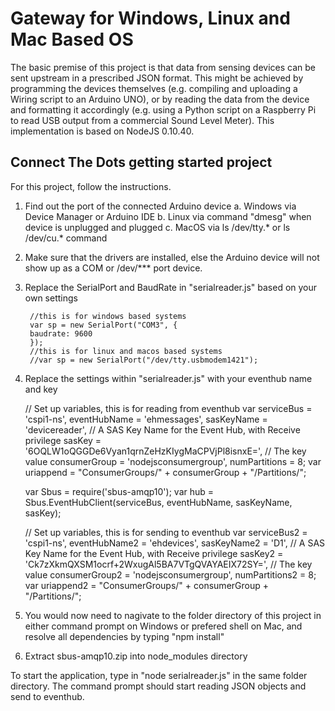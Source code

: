 # Gateway for Windows, Linux and Mac Based OS  #
The basic premise of this project is that data from sensing devices can be sent upstream in a prescribed JSON format. This might be achieved by programming the devices themselves (e.g. compiling and uploading a Wiring script to an Arduino UNO), or by reading the data from the device and formatting it accordingly (e.g. using a Python script on a Raspberry Pi to read USB output from a commercial Sound Level Meter). 
This implementation is based on NodeJS 0.10.40.

## Connect The Dots getting started project ##
For this project, follow the instructions.

1. Find out the port of the connected Arduino device
	a. Windows via Device Manager or Arduino IDE
	b. Linux via command "dmesg" when device is unplugged and plugged
	c. MacOS via ls /dev/tty.* or ls /dev/cu.* command
2. Make sure that the drivers are installed, else the Arduino device will not show up as a COM or /dev/*** port device.
3. Replace the SerialPort and BaudRate in "serialreader.js" based on your own settings

		//this is for windows based systems
		var sp = new SerialPort("COM3", {
		baudrate: 9600
		});
		//this is for linux and macos based systems
		//var sp = new SerialPort("/dev/tty.usbmodem1421");


4. Replace the settings within "serialreader.js" with your eventhub name and key

	// Set up variables, this is for reading from eventhub
	var serviceBus = 'cspi1-ns',
		eventHubName = 'ehmessages',
		sasKeyName = 'devicereader', // A SAS Key Name for the Event Hub, with Receive privilege
		sasKey = '6OQLW1oQGGDe6Vyan1qrnZeHzKIygMaCPVjPl8isnxE=', // The key value
		consumerGroup = 'nodejsconsumergroup',
		numPartitions = 8;
	var uriappend = "ConsumerGroups/" + consumerGroup + "/Partitions/";

	var Sbus = require('sbus-amqp10');
	var hub = Sbus.EventHubClient(serviceBus, eventHubName, sasKeyName, sasKey);

	// Set up variables, this is for sending to eventhub
	var serviceBus2 = 'cspi1-ns',
		eventHubName2 = 'ehdevices',
		sasKeyName2 = 'D1', // A SAS Key Name for the Event Hub, with Receive privilege
		sasKey2 = 'Ck7zXkmQXSM1ocrf+2WxugAl5BA7VTgQVAYAEIX72SY=', // The key value
		consumerGroup2 = 'nodejsconsumergroup',
		numPartitions2 = 8;
	var uriappend2 = "ConsumerGroups/" + consumerGroup + "/Partitions/";


5. You would now need to nagivate to the folder directory of this project in either command prompt on Windows or prefered shell on Mac, and resolve all dependencies by typing "npm install"

6. Extract sbus-amqp10.zip into node_modules directory

To start the application, type in "node serialreader.js" in the same folder directory. The command prompt should start reading JSON objects and send to eventhub.
